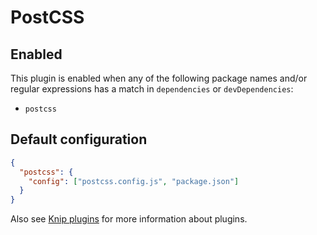 # PostCSS

## Enabled

This plugin is enabled when any of the following package names and/or regular expressions has a match in `dependencies`
or `devDependencies`:

- `postcss`

## Default configuration

```json
{
  "postcss": {
    "config": ["postcss.config.js", "package.json"]
  }
}
```

Also see [Knip plugins][1] for more information about plugins.

[1]: https://github.com/webpro/knip/blob/next/README.md#plugins
